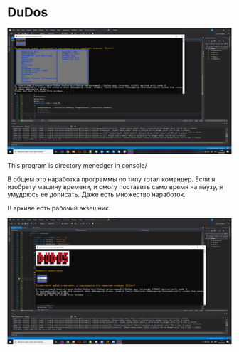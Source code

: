 # DuDos

![DuDos](https://github.com/wingofnight/DuDos/blob/master/%D0%A1%D0%BD%D0%B8%D0%BC%D0%BE%D0%BA%20%D1%8D%D0%BA%D1%80%D0%B0%D0%BD%D0%B0%20(392).png)

This program is directory menedger in console/

В общем это наработка программы по типу тотал командер. 
Если я изобрету машину времени, и смогу поставить само время на паузу, я умудрюсь ее дописать.
Даже есть множество наработок.

В архиве есть рабочий экзешник.

![DuDos](https://github.com/wingofnight/DuDos/blob/master/%D0%A1%D0%BD%D0%B8%D0%BC%D0%BE%D0%BA%20%D1%8D%D0%BA%D1%80%D0%B0%D0%BD%D0%B0%20(387).png)

